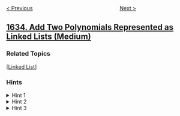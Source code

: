 <!--|This file generated by command(leetcode description); DO NOT EDIT.    |-->
<!--+----------------------------------------------------------------------+-->
<!--|@author    openset <openset.wang@gmail.com>                           |-->
<!--|@link      https://github.com/openset                                 |-->
<!--|@home      https://github.com/openset/leetcode                        |-->
<!--+----------------------------------------------------------------------+-->

[< Previous](../percentage-of-users-attended-a-contest "Percentage of Users Attended a Contest")
　　　　　　　　　　　　　　　　
[Next >](../hopper-company-queries-i "Hopper Company Queries I")

## [1634. Add Two Polynomials Represented as Linked Lists (Medium)](https://leetcode.com/problems/add-two-polynomials-represented-as-linked-lists "")



### Related Topics
  [[Linked List](../../tag/linked-list/README.md)]

### Hints
<details>
<summary>Hint 1</summary>
Process both linked lists at the same time
</details>

<details>
<summary>Hint 2</summary>
If the current power of the two heads is equal, add this power with the sum of the coefficients to the answer list.
</details>

<details>
<summary>Hint 3</summary>
If one head has a larger power, add this power to the answer list and move only this head.
</details>
